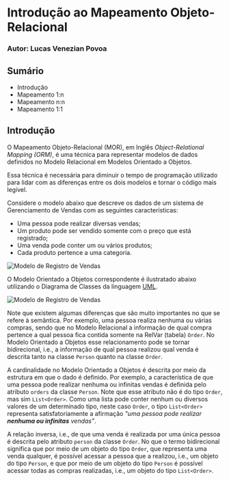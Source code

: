 # Introdução ao Mapeamento Objeto-Relacional

### Autor: Lucas Venezian Povoa

## Sumário

- Introdução
- Mapeamento 1:n
- Mapeamento n:n
- Mapeamento 1:1

## Introdução

O Mapeamento Objeto-Relacional (MOR), em Inglês *Object-Relational Mapping (ORM)*, é uma técnica 
para representar modelos de dados definidos no Modelo Relacional em Modelos Orientado a Objetos.

Essa técnica é necessária para diminuir o tempo de programação utilizado para lidar com as diferenças entre os 
dois modelos e tornar o código mais legível.

Considere o modelo abaixo que descreve os dados de um sistema de Gerenciamento de Vendas com as 
seguintes características:

- Uma pessoa pode realizar diversas vendas;
- Um produto pode ser vendido somente com o preço que está registrado;
- Uma venda pode conter um ou vários produtos;
- Cada produto pertence a uma categoria.

![Modelo de Registro de Vendas](https://raw.githubusercontent.com/lucasvenez/class-orm/master/images/order-model.png) 

O Modelo Orientado a Objetos correspondente é ilustratado abaixo utilizando o Diagrama de Classes da linguagem <a href="https://en.wikipedia.org/wiki/Unified_Modeling_Language">UML</a>.


![Modelo de Registro de Vendas](https://raw.githubusercontent.com/lucasvenez/class-orm/master/images/order-uml.png)

Note que existem algumas diferenças que são muito importantes no que se refere à semântica. Por exemplo, uma pessoa 
realiza nenhuma ou várias compras, sendo que no Modelo Relacional a informação de qual compra pertence a qual pessoa fica contida somente na 
RelVar (tabela) `Order`. No Modelo Orientado a Objetos esse relacionamento pode se tornar bidirecional, i.e., a informação de qual pessoa 
realizou qual venda é descrita tanto na classe `Person` quanto na classe `Order`.

A cardinalidade no Modelo Orientado a Objetos é descrita por meio da estrutura em que o dado é definido. Por exemplo, a característica de 
que uma pessoa pode realizar nenhuma ou infinitas vendas é definida pelo atributo `orders` da classe `Person`. Note que esse atributo não é 
do tipo `Order`, mas sim `List<Order>`. Como uma lista pode conter nenhum ou diversos valores de um determinado tipo, neste caso `Order`, 
o tipo `List<Order>` representa satisfatoriamente a afirmação *"uma pessoa pode realizar **nenhuma ou infinitas** vendas"*.

A relação inversa, i.e., de que uma venda é realizada por uma única pessoa é descrita pelo atributo `person` da classe `Order`. No que o termo 
bidirecional significa que por meio de um objeto do tipo `Order`, que representa uma venda qualquer, é possível acessar a pessoa 
que a realizou, i.e., um objeto do tipo `Person`, e que por meio de um objeto do tipo `Person` é possível acessar todas as compras realizadas, 
i.e., um objeto do tipo `List<Order>`. 
